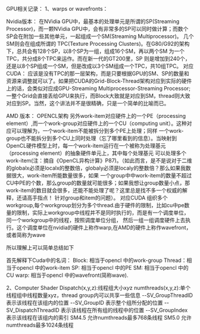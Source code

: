 GPU相关记录：
1、warps or wavefronts：

Nvidia版本：
在NVidia GPU中，最基本的处理单元是所谓的SP(Streaming Processor)，而一颗NVidia GPU中，会有非常多的SP可以同时做计算；而数个SP会在附加一些其他单元，一起组成一个SM(Streaming Multiprocessor)。
几个SM则会在组成所谓的 TPC(Texture Processing Clusters)。在G80/G92的架构下，总共会有128个SP，以8个SP为一组，组成16个SM，再以两个SM 为一个TPC，共分成8个TPC来运作。而在新一代的GT200里，SP
则是增加到240个，还是以8个SP组成一个SM，但是改成以3个SM组成一个TPC，共10组TPC。
对应CUDA：
应该是没有TPC的那一层架构，而是只要根据GPU的SM、SP的数量和资源来调整就可以了。如果把CUDA的Grid-Block-Thread架构对应到实际的硬件上的话，会类似对应成GPU-Streaming Multiprocessor-Streaming Processor;
一整个Grid会直接丢给GPU来执行，而Block大致就是对应到SM，thread则大致对应到SP。当然，这个讲法并不是很精确，只是一个简单的比喻而已。

AMD 版本：
OPENCL架构
另外work-item对应硬件上的一个PE（processing element）,而一个work-group对应硬件上的一个CU（computing unit）。这种对应可以理解为，一个work-item不能被拆分到多个PE上处理；同样
一个work-group也不能拆分到多个CU上同时处理（忘了哪里看到的信息）。当映射到OpenCL硬件模型上时，每一个work-item运行在一个被称为处理基元（processing element）的抽象硬件单元上，其中每个处理基元
可以处理多个work-item(注：摘自《OpenCL异构计算》P87)。（如此而言，是不是说对于二维的globalx必须是localx的整数倍，globaly必须是localy的整数倍？那么如果我数据很大，work-item所能数量很多，如果
一个group中中work-item的数量不超过CU中PE的个数，那么group的数量就可能很多；如果我想让group数量小点，那work-item的数目就会很多，还能不能处理了呢？这里总是找不多一个权威的解释，还请高手指点！
针对group和item的问题）。
对应CUDA
组织多个workgroup,每个workgroup划分为多个thread.由于硬件的限制，比如cu中pe数量的限制，实际上workgroup中线程并不是同时执行的，而是有一个调度单位，同一个workgroup中的线程，按照调度单位分组，
然后一组一组调度硬件上去执行。这个调度单位在nvidia的硬件上称作warp,在AMD的硬件上称作wavefront，或者简称为wave

所以理解上可以简单总结如下

首先解释下Cuda中的名词：
Block: 相当于opencl 中的work-group
Thread：相当于opencl 中的work-item
SP:   相当于opencl 中的PE
SM:  相当于opencl 中的CU
warp: 相当于opencl 中的wavefront(简称wave).

2、Computer Shader
Dispatch(x,y,z):线程组大小x*y*z
numthreads(x,y,z):单个线程组中线程数量x*y*z，thread group内可以共享一些信息
--SV_GroupThreadID 表示该线程在该组内的位置
--SV_GroupID 表示整个组所分配的位置
--SV_DispatchThreadID 表示该线程在所有组的线程中的位置
--SV_GroupIndex 表示该线程在该组内的索引
SM4.5 允许numthreads最多768条线程
SM5.0 允许numthreads最多1024条线程

